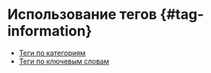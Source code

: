 # Использование тегов {#tag-information}

-   [Теги по категориям](tagging-with-categories.md)
-   [Теги по ключевым словам](tagging-with-keywords.md)
